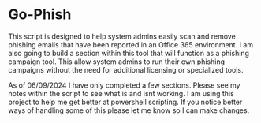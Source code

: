 # Go-Phish

This script is designed to help system admins easily scan and remove phishing emails that have been reported in an Office 365 environment. I am also going to build a section within this tool that will function
as a phishing campaign tool. This allow system admins to run their own phishing campaigns without the need for additional licensing or specialized tools.

As of 06/09/2024 I have only completed a few sections. Please see my notes within the script to see what is and isnt working. I am using this project to help me get better at powershell scripting. If you notice
better ways of handling some of this please let me know so I can make changes.
